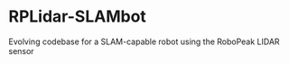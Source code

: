 RPLidar-SLAMbot
===============

Evolving codebase for a SLAM-capable robot using the RoboPeak LIDAR sensor
